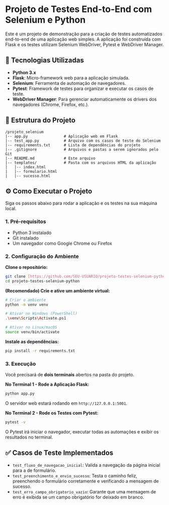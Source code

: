 # Projeto de Testes End-to-End com Selenium e Python

Este é um projeto de demonstração para a criação de testes automatizados end-to-end de uma aplicação web simples. A aplicação foi construída com Flask e os testes utilizam Selenium WebDriver, Pytest e WebDriver Manager.

## 🚀 Tecnologias Utilizadas

- **Python 3.x**
- **Flask**: Micro-framework web para a aplicação simulada.
- **Selenium**: Ferramenta de automação de navegadores.
- **Pytest**: Framework de testes para organizar e executar os casos de teste.
- **WebDriver Manager**: Para gerenciar automaticamente os drivers dos navegadores (Chrome, Firefox, etc.).

## 📂 Estrutura do Projeto

```
/projeto_selenium
|-- app.py                # Aplicação web em Flask
|-- test_app.py           # Arquivo com os casos de teste do Selenium
|-- requirements.txt      # Lista de dependências do projeto
|-- .gitignore            # Arquivos e pastas a serem ignorados pelo Git
|-- README.md             # Este arquivo
|-- templates/            # Pasta com os arquivos HTML da aplicação
|   |-- index.html
|   |-- formulario.html
|   |-- sucesso.html
```

## ⚙️ Como Executar o Projeto

Siga os passos abaixo para rodar a aplicação e os testes na sua máquina local.

### 1. Pré-requisitos

- Python 3 instalado
- Git instalado
- Um navegador como Google Chrome ou Firefox

### 2. Configuração do Ambiente

**Clone o repositório:**

```bash
git clone [https://github.com/SEU-USUARIO/projeto-testes-selenium-python.git](https://github.com/Rychardsson/projeto-testes-selenium-python.git)
cd projeto-testes-selenium-python
```

**(Recomendado) Crie e ative um ambiente virtual:**

```bash
# Criar o ambiente
python -m venv venv

# Ativar no Windows (PowerShell)
.\venv\Scripts\Activate.ps1

# Ativar no Linux/macOS
source venv/bin/activate
```

**Instale as dependências:**

```bash
pip install -r requirements.txt
```

### 3. Execução

Você precisará de **dois terminais** abertos na pasta do projeto.

**No Terminal 1 - Rode a Aplicação Flask:**

```bash
python app.py
```

O servidor web estará rodando em `http://127.0.0.1:5001`.

**No Terminal 2 - Rode os Testes com Pytest:**

```bash
pytest -v
```

O Pytest irá iniciar o navegador, executar todas as automações e exibir os resultados no terminal.

## ✅ Casos de Teste Implementados

- `test_fluxo_de_navegacao_inicial`: Valida a navegação da página inicial para a de formulário.
- `test_preenchimento_e_envio_sucesso`: Testa o caminho feliz, preenchendo o formulário corretamente e verificando a mensagem de sucesso.
- `test_erro_campo_obrigatorio_vazio`: Garante que uma mensagem de erro é exibida se um campo obrigatório for deixado em branco.
